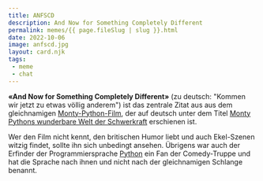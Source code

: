 ```yaml
---
title: ANFSCD
description: And Now for Something Completely Different
permalink: memes/{{ page.fileSlug | slug }}.html
date: 2022-10-06
image: anfscd.jpg
layout: card.njk
tags: 
 - meme
 - chat
---
```

**&laquo;And Now for Something Completely Different&raquo;**
(zu deutsch: "Kommen wir jetzt zu etwas völlig anderem") 
ist das zentrale Zitat aus aus dem gleichnamigen 
[Monty-Python-Film](https://en.wikipedia.org/wiki/And_Now_for_Something_Completely_Different),
der auf deutsch unter dem Titel 
[Monty Pythons wunderbare Welt der Schwerkraft](https://de.wikipedia.org/wiki/Monty_Pythons_wunderbare_Welt_der_Schwerkraft)
erschienen ist.

Wer den Film nicht kennt, den britischen Humor liebt und auch Ekel-Szenen
witzig findet, sollte ihn sich unbedingt ansehen. Übrigens war auch der
Erfinder der Programmiersprache [Python](https://www.python.org/) ein Fan 
der Comedy-Truppe und hat die Sprache nach ihnen und nicht nach der
gleichnamigen Schlange benannt.
